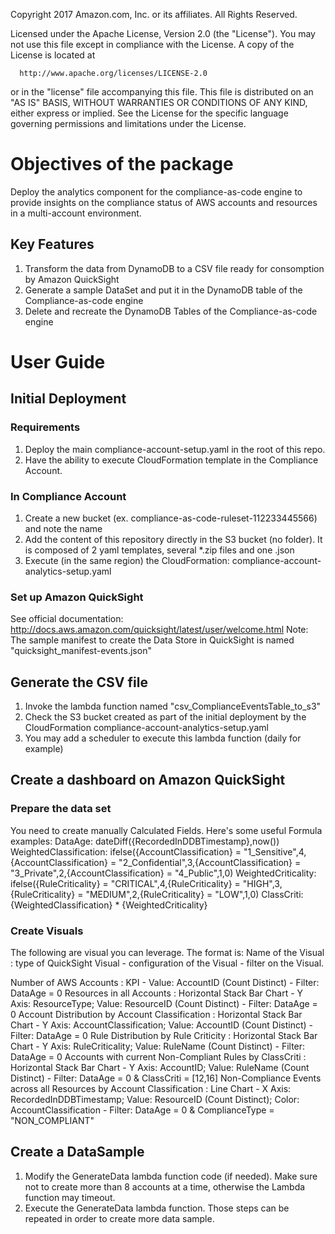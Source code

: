   Copyright 2017 Amazon.com, Inc. or its affiliates. All Rights Reserved.
  
  Licensed under the Apache License, Version 2.0 (the "License").
  You may not use this file except in compliance with the License.
  A copy of the License is located at
  
      http://www.apache.org/licenses/LICENSE-2.0
  
  or in the "license" file accompanying this file. This file is distributed 
  on an "AS IS" BASIS, WITHOUT WARRANTIES OR CONDITIONS OF ANY KIND, either 
  express or implied. See the License for the specific language governing 
  permissions and limitations under the License.

# Objectives of the package
Deploy the analytics component for the compliance-as-code engine to provide insights on the compliance status of AWS accounts and resources in a multi-account environment. 

## Key Features
1. Transform the data from DynamoDB to a CSV file ready for consomption by Amazon QuickSight
2. Generate a sample DataSet and put it in the DynamoDB table of the Compliance-as-code engine
3. Delete and recreate the DynamoDB Tables of the Compliance-as-code engine

# User Guide

## Initial Deployment

### Requirements
1. Deploy the main compliance-account-setup.yaml in the root of this repo.
2. Have the ability to execute CloudFormation template in the Compliance Account.

### In Compliance Account
1. Create a new bucket (ex. compliance-as-code-ruleset-112233445566) and note the name
2. Add the content of this repository directly in the S3 bucket (no folder). It is composed of 2 yaml templates, several *.zip files and one .json
3. Execute (in the same region) the CloudFormation: compliance-account-analytics-setup.yaml

### Set up Amazon QuickSight
See official documentation: http://docs.aws.amazon.com/quicksight/latest/user/welcome.html
Note: The sample manifest to create the Data Store in QuickSight is named "quicksight_manifest-events.json"

## Generate the CSV file
1. Invoke the lambda function named "csv_ComplianceEventsTable_to_s3"
2. Check the S3 bucket created as part of the initial deployment by the CloudFormation compliance-account-analytics-setup.yaml
3. You may add a scheduler to execute this lambda function (daily for example)

## Create a dashboard on Amazon QuickSight
### Prepare the data set
You need to create manually Calculated Fields.
Here's some useful Formula examples:
DataAge: dateDiff({RecordedInDDBTimestamp},now())
WeightedClassification: ifelse({AccountClassification} = "1_Sensitive",4,{AccountClassification} = "2_Confidential",3,{AccountClassification} = "3_Private",2,{AccountClassification} = "4_Public",1,0)
WeightedCriticality: ifelse({RuleCriticality} = "CRITICAL",4,{RuleCriticality} = "HIGH",3,{RuleCriticality} = "MEDIUM",2,{RuleCriticality} = "LOW",1,0)
ClassCriti: {WeightedClassification} * {WeightedCriticality}

### Create Visuals
The following are visual you can leverage. The format is:
Name of the Visual : type of QuickSight Visual - configuration of the Visual - filter on the Visual.

Number of AWS Accounts : KPI - Value: AccountID (Count Distinct) - Filter: DataAge = 0
Resources in all Accounts : Horizontal Stack Bar Chart - Y Axis: ResourceType; Value: ResourceID (Count Distinct) - Filter: DataAge = 0
Account Distribution by Account Classification : Horizontal Stack Bar Chart - Y Axis: AccountClassification; Value: AccountID (Count Distinct) - Filter: DataAge = 0
Rule Distribution by Rule Criticity : Horizontal Stack Bar Chart - Y Axis: RuleCriticality; Value: RuleName (Count Distinct) - Filter: DataAge = 0
Accounts with current Non-Compliant Rules by ClassCriti : Horizontal Stack Bar Chart - Y Axis: AccountID; Value: RuleName (Count Distinct) - Filter: DataAge = 0 & ClassCriti = [12,16]
Non-Compliance Events across all Resources by Account Classification : Line Chart - X Axis: RecordedInDDBTimestamp; Value: ResourceID (Count Distinct); Color: AccountClassification - Filter: DataAge = 0 & ComplianceType = "NON_COMPLIANT"

## Create a DataSample
1. Modify the GenerateData lambda function code (if needed). Make sure not to create more than 8 accounts at a time, otherwise the Lambda function may timeout.
2. Execute the GenerateData lambda function.
Those steps can be repeated in order to create more data sample.

